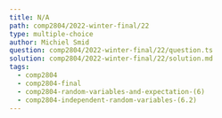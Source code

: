 ```yaml
---
title: N/A
path: comp2804/2022-winter-final/22
type: multiple-choice
author: Michiel Smid
question: comp2804/2022-winter-final/22/question.ts
solution: comp2804/2022-winter-final/22/solution.md
tags:
  - comp2804
  - comp2804-final
  - comp2804-random-variables-and-expectation-(6)
  - comp2804-independent-random-variables-(6.2)
---
```

